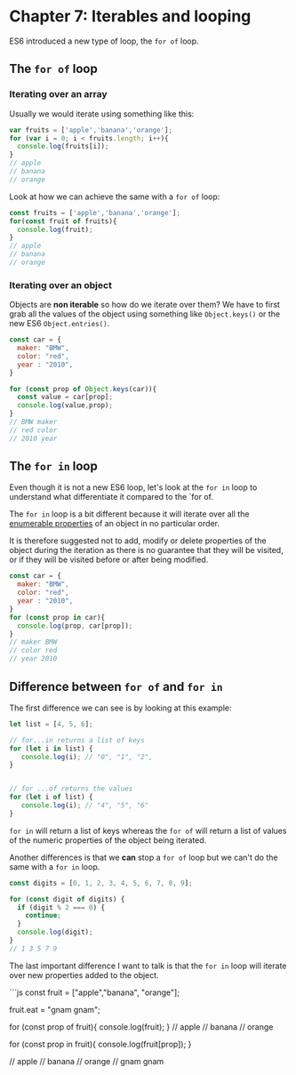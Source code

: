 # Chapter 7: Iterables and looping

ES6 introduced a new type of loop, the `for of` loop.

## The `for of` loop

### Iterating over an array

Usually we would iterate using something like this:

```javascript
var fruits = ['apple','banana','orange'];
for (var i = 0; i < fruits.length; i++){
  console.log(fruits[i]);
}
// apple
// banana
// orange
```

Look at how we can achieve the same with a `for of` loop:

```javascript
const fruits = ['apple','banana','orange'];
for(const fruit of fruits){
  console.log(fruit);
}
// apple
// banana
// orange
```

### Iterating over an object

Objects are **non iterable** so how do we iterate over them? We have to first grab all the values of the object using something like `Object.keys()` or the new ES6 `Object.entries()`.

```javascript
const car = {
  maker: "BMW",
  color: "red",
  year : "2010",
}

for (const prop of Object.keys(car)){
  const value = car[prop];
  console.log(value,prop);
}
// BMW maker
// red color
// 2010 year
```

## The `for in` loop

Even though it is not a new ES6 loop, let's look at the `for in` loop to understand what differentiate it compared to the \`for of.

The `for in` loop is a bit different because it will iterate over all the [enumerable properties](https://developer.mozilla.org/en-US/docs/Web/JavaScript/Enumerability_and_ownership_of_properties) of an object in no particular order.

It is therefore suggested not to add, modify or delete properties of the object during the iteration as there is no guarantee that they will be visited, or if they will be visited before or after being modified.

```javascript
const car = {
  maker: "BMW",
  color: "red",
  year : "2010",
}
for (const prop in car){
  console.log(prop, car[prop]);
}
// maker BMW
// color red
// year 2010
```

## Difference between `for of` and `for in`

The first difference we can see is by looking at this example:

```javascript
let list = [4, 5, 6];

// for...in returns a list of keys
for (let i in list) {
   console.log(i); // "0", "1", "2",
}


// for ...of returns the values 
for (let i of list) {
   console.log(i); // "4", "5", "6"
}
```

`for in` will return a list of keys whereas the `for of` will return a list of values of the numeric properties of the object being iterated.

Another differences is that we **can** stop a `for of` loop but we can't do the same with a `for in` loop.

```javascript
const digits = [0, 1, 2, 3, 4, 5, 6, 7, 8, 9];

for (const digit of digits) {
  if (digit % 2 === 0) {
    continue;
  }
  console.log(digit);
}
// 1 3 5 7 9
```

The last important difference I want to talk is that the `for in` loop will iterate over new properties added to the object.

\`\`\`js const fruit = \["apple","banana", "orange"\];

fruit.eat = "gnam gnam";

for \(const prop of fruit\){ console.log\(fruit\); } // apple // banana // orange

for \(const prop in fruit\){ console.log\(fruit\[prop\]\); }

// apple // banana // orange // gnam gnam

